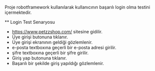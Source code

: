 Proje robotframework kullanılarak kullanıcının başarılı login olma testini içermektedir. 

** Login Test Senaryosu 
- https://www.petzzshop.com/ sitesine gidilir.
- Üye girişi butonuna tıklanır.
- Üye girişi ekranının geldiği gözlemlenir.
- e-posta textboxına geçerli bir e-posta adresi girilir.
- şifre textboxına geçerli bir şifre girilir.
- Giriş yap butonuna tıklanır.
- Başarılı bir şekilde giriş yapıldığı gözlemlenir.
